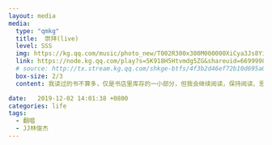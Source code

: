 ```yaml
---
layout: media
media: 
  type: "qmkg"
  title:  崇拜(live)
  level: SSS
  img: https://kg.qq.com/music/photo_new/T002R300x300M000000XiCya3Js8Yi.jpg?max_age=2592000
  link: https://node.kg.qq.com/play?s=5K918H5Htvmdg5ZG&shareuid=669999842124308c&topsource=a0_pn201001006_z1_u44414977_l0_t1575116080__
  # source: http://tx.stream.kg.qq.com/shkge-btfs/4f3b2d46ef72b10d695a0611943c74085a754451?ftnrkey=aee0de13db19b8ce3311ee4f5a92c5a8ca120618dad6cc534b84a44d700094336ac49b25e0df182a31efc0248b06a2aed91fc3ed4930f57d11e69ad6d59951a7&vkey=EF0270770CCAA14C8ADE17A46A282E845C903F2F43A51C9228BA284447E25C4C1D986551A022950CF583CF7181B3F2B3C1FB0DED1FAA65657F65DCDFA5D4A5DC7B91E7311E880C829BD1C351D1C84006D1A0EC3E21D4EE99&fname=1021_969c10e814a5a2b9547e47ef83f966fc6d8135ae.0.m4a&fromtag=1018&sdtfrom=v1018&ugcid=44414977_1572680133_729
  box-size: 2/3
  content: 我读过的书不算多，仅是书店里库存的一小部分，但我会继续阅读，保持阅读、思考以及写作。这是作为一种习惯。 阅读 高尔基说过：“书籍是人类进步的阶梯。"所谓阅读，其实也是一个人进步的过程，学习的过程。我认为，阅读、思考和写作这三者中，“阅读"是基础  

date:   2019-12-02 14:01:38 +0800
categories: life
tags: 
  - 翻唱
  - JJ林俊杰
---
```


